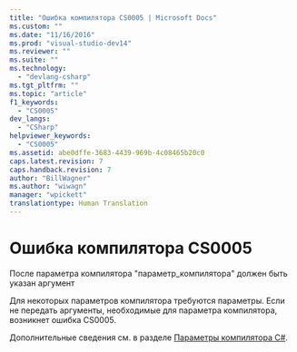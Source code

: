 ```yaml
---
title: "Ошибка компилятора CS0005 | Microsoft Docs"
ms.custom: ""
ms.date: "11/16/2016"
ms.prod: "visual-studio-dev14"
ms.reviewer: ""
ms.suite: ""
ms.technology: 
  - "devlang-csharp"
ms.tgt_pltfrm: ""
ms.topic: "article"
f1_keywords: 
  - "CS0005"
dev_langs: 
  - "CSharp"
helpviewer_keywords: 
  - "CS0005"
ms.assetid: abe0dffe-3683-4439-969b-4c08465b20c0
caps.latest.revision: 7
caps.handback.revision: 7
author: "BillWagner"
ms.author: "wiwagn"
manager: "wpickett"
translationtype: Human Translation
---
```

# Ошибка компилятора CS0005
После параметра компилятора "параметр\_компилятора" должен быть указан аргумент  
  
 Для некоторых параметров компилятора требуются параметры. Если не передать аргументы, необходимые для параметра компилятора, возникнет ошибка CS0005.  
  
 Дополнительные сведения см. в разделе [Параметры компилятора C\#](../../csharp/language-reference/compiler-options/index.md).